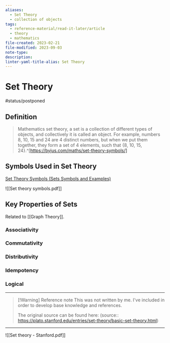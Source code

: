 ```yaml
---
aliases:
  - Set Theory
  - collection of objects
tags:
  - reference-material/read-it-later/article
  - theory
  - mathematics
file-created: 2023-02-21
file-modified: 2023-09-03
note-type: 
description: 
linter-yaml-title-alias: Set Theory
---
```


# Set Theory

 #status/postponed

## Definition

> Mathematics set theory, a set is a collection of different types of objects, and collectively it is called an object. For example, numbers 8, 10, 15 and 24 are 4 distinct numbers, but when we put them together, they form a set of 4 elements, such that {8, 10, 15, 24}.^[https://byjus.com/maths/set-theory-symbols/]

## Symbols Used in Set Theory

[Set Theory Symbols (Sets Symbols and Examples)](https://byjus.com/maths/set-theory-symbols/)

![[Set theory symbols.pdf]]

## Key Properties of Sets

Related to [[Graph Theory]].

### Associativity

### Commutativity

### Distributivity

### Idempotency

### Logical

---

> [!Warning] Reference note
> This was not written by me. I've included in order to develop base knowledge and references.
>
> The original source can be found here: (source:: https://plato.stanford.edu/entries/set-theory/basic-set-theory.html)

---

![[Set theory - Stanford.pdf]]
